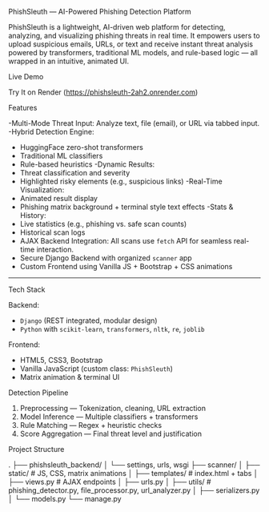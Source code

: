PhishSleuth — AI-Powered Phishing Detection Platform

PhishSleuth is a lightweight, AI-driven web platform for detecting, analyzing, and visualizing phishing threats in real time. It empowers users to upload suspicious emails, URLs, or text and receive instant threat analysis powered by transformers, traditional ML models, and rule-based logic — all wrapped in an intuitive, animated UI.

Live Demo

Try It on Render (https://phishsleuth-2ah2.onrender.com)

Features

-Multi-Mode Threat Input: Analyze text, file (email), or URL via tabbed input.
-Hybrid Detection Engine:
  - HuggingFace zero-shot transformers
  - Traditional ML classifiers
  - Rule-based heuristics
-Dynamic Results:
  - Threat classification and severity
  - Highlighted risky elements (e.g., suspicious links)
-Real-Time Visualization:
  - Animated result display
  - Phishing matrix background + terminal style text effects
-Stats & History:
  - Live statistics (e.g., phishing vs. safe scan counts)
  - Historical scan logs
-  AJAX Backend Integration: All scans use `fetch` API for seamless real-time interaction.
- Secure Django Backend with organized `scanner` app
- Custom Frontend using Vanilla JS + Bootstrap + CSS animations

---

 Tech Stack

Backend:
- `Django` (REST integrated, modular design)
- `Python` with `scikit-learn`, `transformers`, `nltk`, `re`, `joblib`

Frontend:
- HTML5, CSS3, Bootstrap
- Vanilla JavaScript (custom class: `PhishSleuth`)
- Matrix animation & terminal UI

 Detection Pipeline

1. Preprocessing — Tokenization, cleaning, URL extraction
2. Model Inference — Multiple classifiers + transformers
3. Rule Matching — Regex + heuristic checks
4. Score Aggregation — Final threat level and justification


Project Structure

.
├── phishsleuth_backend/
│   └── settings, urls, wsgi
├── scanner/
│   ├── static/        # JS, CSS, matrix animations
│   ├── templates/     # index.html + tabs
│   ├── views.py       # AJAX endpoints
│   ├── urls.py
│   ├── utils/         # phishing_detector.py, file_processor.py, url_analyzer.py
│   ├── serializers.py
│   └── models.py
└── manage.py


